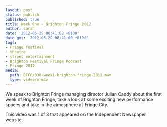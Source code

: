```yaml
---
layout: post
status: publish
published: true
title: Week One - Brighton Fringe 2012
author: sarah
date: '2012-05-29 08:41:00 +0100'
date_gmt: '2012-05-29 08:41:00 +0100'
tags:
- Fringe festival
- theatre
- street entertainment
- Brighton Festival Fringe Podcast
- Fringe 2012
media:
  path: BFFP/030-week1-brighton-fringe-2012.m4v
  type: video/x-m4v
---
```

We speak to Brighton Fringe managing director Julian Caddy about the first week 
of Brighton Fringe, take a look at some exciting new performance spaces and 
take in the atmosphere at Fringe City. 

This video was 1 of 3 that appeared on the Independent Newspaper website.
